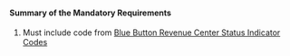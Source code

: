 #### Summary of the Mandatory Requirements

1.  Must include code from [Blue Button Revenue Center Status Indicator Codes](ValueSet-rev-cntr-stus-ind-cd.html)